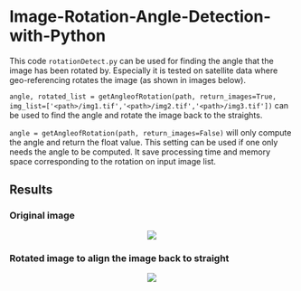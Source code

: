 # Image-Rotation-Angle-Detection-with-Python
This code `rotationDetect.py` can be used for finding the angle that the image has been rotated by. Especially it is tested on satellite data where geo-referencing rotates the image (as shown in images below).

```angle, rotated_list = getAngleofRotation(path, return_images=True, img_list=['<path>/img1.tif','<path>/img2.tif','<path>/img3.tif'])``` can be used to find the angle and rotate the image back to the straights. <br>

```angle = getAngleofRotation(path, return_images=False)``` will only compute the angle and return the float value. This setting can be used if one only needs the angle to be computed. It save processing time and memory space corresponding to the rotation on input image list.

## Results

### Original image
<div align='center'>
<img src = 'images/original.jpg'>
</div>


### Rotated image to align the image back to straight
<div align='center'>
<img src = 'images/rotated.jpg'>
</div>
